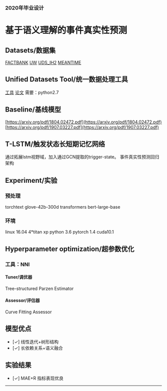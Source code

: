 
### 2020年毕业设计

# 基于语义理解的事件真实性预测

## Datasets/数据集
[FACTBANK](https://link.springer.com/article/10.1007/s10579-009-9089-9)
[UW](https://www.washington.edu/)
[ UDS_IH2](https://arxiv.org/pdf/1804.02472.pdf)
[MEANTIME](http://www.lrec-conf.org/proceedings/lrec2016/pdf/488_Paper.pdf)
## Unified Datasets Tool/统一数据处理工具
[工具](https://github.com/gabrielStanovsky/unified-factuality) [论文](https://www.aclweb.org/anthology/P17-2056.pdf)
需要：python2.7


## Baseline/基线模型
[https://arxiv.org/pdf/1804.02472.pdf](https://arxiv.org/pdf/1804.02472.pdf)<br>
[https://arxiv.org/pdf/1907.03227.pdf](https://arxiv.org/pdf/1907.03227.pdf)<br>

## T-LSTM/触发状态长短期记忆网络
通过拓展lstm视野域，加入通过GCN提取的trigger-state。
事件真实性预测回归架构

## Experiment/实验
### 预处理
torchtext glove-42b-300d
transformers bert-large-base
### 环境
linux 16.04
4*titan xp
python 3.6
pytorch 1.4 cuda10.1
## Hyperparameter optimization/超参数优化
### 工具：NNI
#### Tuner/调优器
Tree-structured Parzen Estimator
#### Assessor/评估器
Curve Fitting Assessor 

## 模型优点
- [✓] 线性迭代+树形结构
- [✓] 长依赖关系+语义融合
## 实验结果
- [✓] MAE+R 指标表现优良

---


